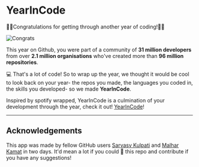 # YearInCode

🎉🎉Congratulations for getting through another year of coding!🎉🎉

![Congrats](https://media.giphy.com/media/vmtxnxveVUodG/giphy.gif)

This year on Github, you were part of a community of **31 million developers** from over **2.1 million organisations** who've created more than **96 million repositories**.

 💻 That's a lot of code! So to wrap up the year, we thought it would be cool to look back on your year- the repos you made, the languages you coded in, the skills you developed- so we made **YearInCode**.

Inspired by spotify wrapped, YearInCode is a culmination of your development through the year, check it out! [YearInCode](https://YearInCode.github.io)!


---

## Acknowledgements

This app was made by fellow GitHub users [Sarvasv Kulpati](https://twitter.com/sarvasvkulpati) and [Malhar Kamat](https://twitter.com/malharkamat) in two days.
It'd mean a lot if you could 🌟 this repo and contribute if you have any suggestions!
